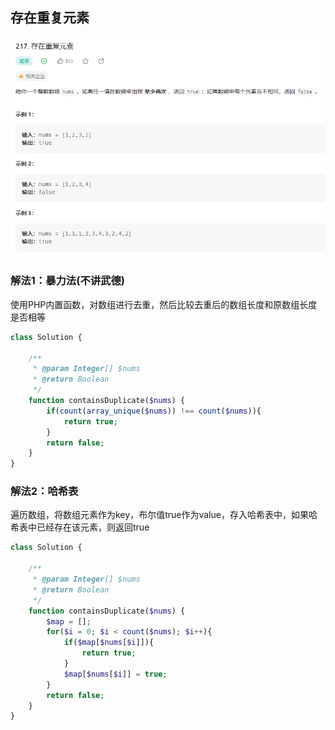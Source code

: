 ## 存在重复元素
![img.png](../../../images/存在重复元素.png)
### 解法1：暴力法(不讲武德)
使用PHP内置函数，对数组进行去重，然后比较去重后的数组长度和原数组长度是否相等
```php 
class Solution {

    /**
     * @param Integer[] $nums
     * @return Boolean
     */
    function containsDuplicate($nums) {
        if(count(array_unique($nums)) !== count($nums)){
            return true;
        }
        return false;
    }
}
```
### 解法2：哈希表
遍历数组，将数组元素作为key，布尔值true作为value，存入哈希表中，如果哈希表中已经存在该元素，则返回true
```php
class Solution {

    /**
     * @param Integer[] $nums
     * @return Boolean
     */
    function containsDuplicate($nums) {
        $map = [];
        for($i = 0; $i < count($nums); $i++){
            if($map[$nums[$i]]){
                return true;
            }
            $map[$nums[$i]] = true;
        }
        return false;
    }
}
```